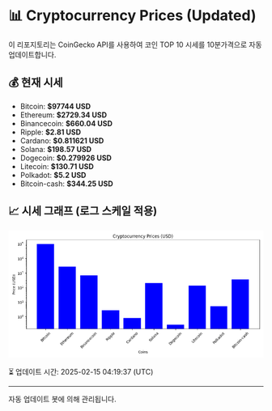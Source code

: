 
# 📊 Cryptocurrency Prices (Updated)

이 리포지토리는 CoinGecko API를 사용하여 코인 TOP 10 시세를 10분가격으로 자동 업데이트합니다.

## 💰 현재 시세
- Bitcoin: **$97744 USD**
- Ethereum: **$2729.34 USD**
- Binancecoin: **$660.04 USD**
- Ripple: **$2.81 USD**
- Cardano: **$0.811621 USD**
- Solana: **$198.57 USD**
- Dogecoin: **$0.279926 USD**
- Litecoin: **$130.71 USD**
- Polkadot: **$5.2 USD**
- Bitcoin-cash: **$344.25 USD**

## 📈 시세 그래프 (로그 스케일 적용)
![Crypto Prices](crypto_prices.png)

⏳ 업데이트 시간: 2025-02-15 04:19:37 (UTC)

---
자동 업데이트 봇에 의해 관리됩니다.
